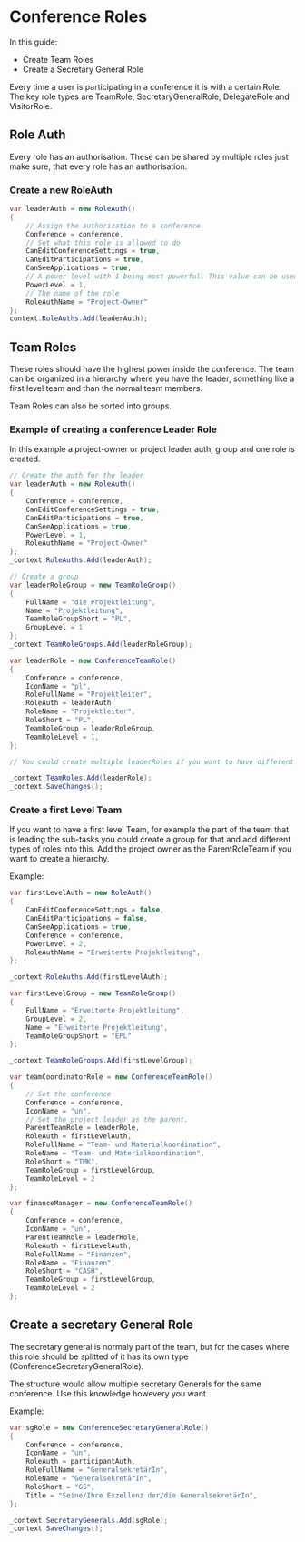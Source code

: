 # Conference Roles

In this guide:

* Create Team Roles
* Create a Secretary General Role

Every time a user is participating in a conference it is with a certain Role. The key role types are TeamRole, SecretaryGeneralRole, DelegateRole and VisitorRole.

## Role Auth

Every role has an authorisation. These can be shared by multiple roles just make sure, that every role has an authorisation.

### Create a new RoleAuth

```C#
var leaderAuth = new RoleAuth()
{
    // Assign the authorization to a conference
    Conference = conference,
    // Set what this role is allowed to do
    CanEditConferenceSettings = true,
    CanEditParticipations = true,
    CanSeeApplications = true,
    // A power level with 1 being most powerful. This value can be used for external softwares that use the munity-api
    PowerLevel = 1,
    // The name of the role
    RoleAuthName = "Project-Owner"
};
context.RoleAuths.Add(leaderAuth);
```

## Team Roles

These roles should have the highest power inside the conference. The team can be organized in a hierarchy where you have the leader, something like a first level team and than the normal team members.

Team Roles can also be sorted into groups. 

### Example of creating a conference Leader Role

In this example a project-owner or project leader auth, group and one role is created.

```C#
// Create the auth for the leader
var leaderAuth = new RoleAuth()
{
    Conference = conference,
    CanEditConferenceSettings = true,
    CanEditParticipations = true,
    CanSeeApplications = true,
    PowerLevel = 1,
    RoleAuthName = "Project-Owner"
};
_context.RoleAuths.Add(leaderAuth);

// Create a group
var leaderRoleGroup = new TeamRoleGroup()
{
    FullName = "die Projektleitung",
    Name = "Projektleitung",
    TeamRoleGroupShort = "PL",
    GroupLevel = 1
};
_context.TeamRoleGroups.Add(leaderRoleGroup);

var leaderRole = new ConferenceTeamRole()
{
    Conference = conference,
    IconName = "pl",
    RoleFullName = "Projektleiter",
    RoleAuth = leaderAuth,
    RoleName = "Projektleiter",
    RoleShort = "PL",
    TeamRoleGroup = leaderRoleGroup,
    TeamRoleLevel = 1,
};

// You could create multiple leaderRoles if you want to have different Genders or types of leaders inside the group of project leaders.

_context.TeamRoles.Add(leaderRole);
_context.SaveChanges();
```

### Create a first Level Team

If you want to have a first level Team, for example the part of the team that is leading the sub-tasks you could create a group for that and add different types of roles into this. Add the project owner as the ParentRoleTeam if you want to create a hierarchy.

Example:
```C#
var firstLevelAuth = new RoleAuth()
{
    CanEditConferenceSettings = false,
    CanEditParticipations = false,
    CanSeeApplications = true,
    Conference = conference,
    PowerLevel = 2,
    RoleAuthName = "Erweiterte Projektleitung",
};

_context.RoleAuths.Add(firstLevelAuth);

var firstLevelGroup = new TeamRoleGroup()
{
    FullName = "Erweiterte Projektleitung",
    GroupLevel = 2,
    Name = "Erweiterte Projektleitung",
    TeamRoleGroupShort = "EPL"
};

_context.TeamRoleGroups.Add(firstLevelGroup);

var teamCoordinatorRole = new ConferenceTeamRole()
{
    // Set the conference
    Conference = conference,
    IconName = "un",
    // Set the project leader as the parent.
    ParentTeamRole = leaderRole,
    RoleAuth = firstLevelAuth,
    RoleFullName = "Team- und Materialkoordination",
    RoleName = "Team- und Materialkoordination",
    RoleShort = "TMK",
    TeamRoleGroup = firstLevelGroup,
    TeamRoleLevel = 2
};

var financeManager = new ConferenceTeamRole()
{
    Conference = conference,
    IconName = "un",
    ParentTeamRole = leaderRole,
    RoleAuth = firstLevelAuth,
    RoleFullName = "Finanzen",
    RoleName = "Finanzen",
    RoleShort = "CASH",
    TeamRoleGroup = firstLevelGroup,
    TeamRoleLevel = 2
};
```

## Create a secretary General Role

The secretary general is normaly part of the team, but for the cases where this role should be splitted of it has its own type (ConferenceSecretaryGeneralRole).

The structure would allow multiple secretary Generals for the same conference. Use this knowledge howevery you want.

Example:
```c#
var sgRole = new ConferenceSecretaryGeneralRole()
{
    Conference = conference,
    IconName = "un",
    RoleAuth = participantAuth,
    RoleFullName = "GeneralsekretärIn",
    RoleName = "GeneralsekretärIn",
    RoleShort = "GS",
    Title = "Seine/Ihre Exzellenz der/die GeneralsekretärIn",
};

_context.SecretaryGenerals.Add(sgRole);
_context.SaveChanges();
```